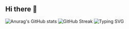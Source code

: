 ## Hi there 👋

![Anurag's GitHub stats](https://github-readme-stats.vercel.app/api?username=Sisyphus325)
![GitHub Streak](https://streak-stats.demolab.com/?username=Sisyphus325)
![Typing SVG](https://readme-typing-svg.demolab.com/?lines=Hello+World)

